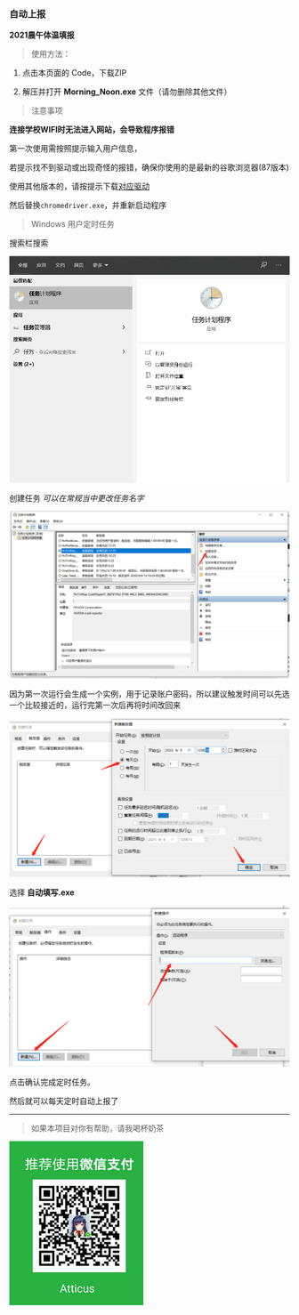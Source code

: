 ### 自动上报

**2021晨午体温填报**

> 使用方法：

1. 点击本页面的 Code，下载ZIP 

2. 解压并打开 **Morning_Noon.exe** 文件（请勿删除其他文件）

>  注意事项

**连接学校WIFI时无法进入网站，会导致程序报错**

第一次使用需按照提示输入用户信息，

若提示找不到驱动或出现奇怪的报错，确保你使用的是最新的谷歌浏览器(87版本)

使用其他版本的，请按提示下载[对应驱动](http://chromedriver.storage.googleapis.com/index.html)

然后替换`chromedriver.exe`，并重新启动程序

> Windows 用户定时任务

搜索栏搜索

![image-20200908120326549](img/image-20200908120326549.png)

创建任务 *可以在常规当中更改任务名字*

![image-20200908120424584](img/image-20200908120424584.png)

因为第一次运行会生成一个实例，用于记录账户密码，所以建议触发时间可以先选一个比较接近的，运行完第一次后再将时间改回来

![image-20200908120648812](img/image-20200908120648812.png)

选择 **自动填写.exe**

![image-20200908121229475](img/image-20200908121229475.png)

点击确认完成定时任务。

然后就可以每天定时自动上报了

***

> 如果本项目对你有帮助，请我喝杯奶茶

<img src="img/img.jpg" alt="img" style="zoom: 80%;" />